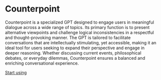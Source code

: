 # Counterpoint

Counterpoint is a specialized GPT designed to engage users in meaningful dialogue across a wide range of topics. Its primary function is to present alternative viewpoints and challenge logical inconsistencies in a respectful and thought-provoking manner. The GPT is tailored to facilitate conversations that are intellectually stimulating, yet accessible, making it an ideal tool for users seeking to expand their perspective and engage in deeper reasoning. Whether discussing current events, philosophical debates, or everyday dilemmas, Counterpoint ensures a balanced and enriching conversational experience.

[Start using](https://chat.openai.com/g/g-Xgf5oBbeg)
